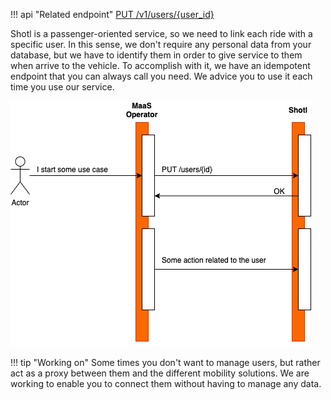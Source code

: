 !!! api "Related endpoint"
    [PUT /v1/users/{user_id}](https://app.swaggerhub.com/apis/Shotl-transportation/maas/1.0.0#/User/putUser)

Shotl is a passenger-oriented service, so we need to link each ride with a specific user. In this sense, 
we don't require any personal data from your database, but we have to identify them in order to give service to 
them when arrive to the vehicle. To accomplish with it, we have an idempotent endpoint that you can always call 
you need. We advice you to use it each time you use our service.

![](assets/images/user-registration.png)

!!! tip "Working on"
    Some times you don't want to manage users, but rather act as a proxy between them and the different 
    mobility solutions. We are working to enable you to connect them without having to manage any data. 

